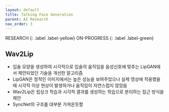 ```yaml
---
layout: default
title: Talking Face Generation
parent: AI Research
nav_order: 3
---
```


RESEARCH
{: .label .label-yellow}
ON-PROGRESS
{: .label .label-green}

## Wav2Lip
- 입술 모양을 생성하여 시각적으로 입술의 움직임을 음성신호에 맞추는 LipGAN에서 제안되었던 기술을 개선한 알고리즘
- LipGAN은 정적인 이미지에서는 높은 성능을 보여주었으나 실제 영상에 적용했을 때 시각적 이상 현상이 발생하거나 움직임이 자연스럽지 않았음
- Wav2Lip은 립싱크 학습과 시각적 결과를 생성하는 학습으로 분리하는 접근 방식을 제안
- SyncNet의 구조를 대부분 가져온듯함